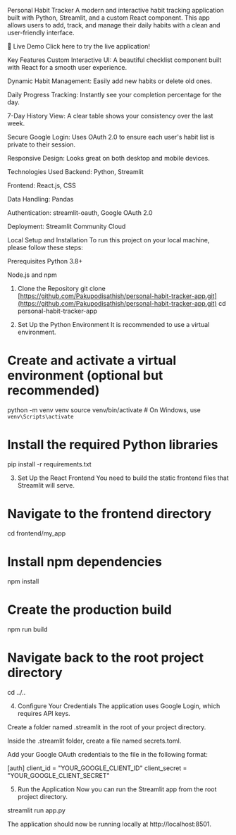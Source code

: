 Personal Habit Tracker
A modern and interactive habit tracking application built with Python, Streamlit, and a custom React component. This app allows users to add, track, and manage their daily habits with a clean and user-friendly interface.

🔴 Live Demo
Click here to try the live application!

Key Features
Custom Interactive UI: A beautiful checklist component built with React for a smooth user experience.

Dynamic Habit Management: Easily add new habits or delete old ones.

Daily Progress Tracking: Instantly see your completion percentage for the day.

7-Day History View: A clear table shows your consistency over the last week.

Secure Google Login: Uses OAuth 2.0 to ensure each user's habit list is private to their session.

Responsive Design: Looks great on both desktop and mobile devices.

Technologies Used
Backend: Python, Streamlit

Frontend: React.js, CSS

Data Handling: Pandas

Authentication: streamlit-oauth, Google OAuth 2.0

Deployment: Streamlit Community Cloud

Local Setup and Installation
To run this project on your local machine, please follow these steps:

Prerequisites
Python 3.8+

Node.js and npm

1. Clone the Repository
git clone [https://github.com/Pakupodisathish/personal-habit-tracker-app.git](https://github.com/Pakupodisathish/personal-habit-tracker-app.git)
cd personal-habit-tracker-app

2. Set Up the Python Environment
It is recommended to use a virtual environment.

# Create and activate a virtual environment (optional but recommended)
python -m venv venv
source venv/bin/activate  # On Windows, use `venv\Scripts\activate`

# Install the required Python libraries
pip install -r requirements.txt

3. Set Up the React Frontend
You need to build the static frontend files that Streamlit will serve.

# Navigate to the frontend directory
cd frontend/my_app

# Install npm dependencies
npm install

# Create the production build
npm run build

# Navigate back to the root project directory
cd ../..

4. Configure Your Credentials
The application uses Google Login, which requires API keys.

Create a folder named .streamlit in the root of your project directory.

Inside the .streamlit folder, create a file named secrets.toml.

Add your Google OAuth credentials to the file in the following format:

[auth]
client_id = "YOUR_GOOGLE_CLIENT_ID"
client_secret = "YOUR_GOOGLE_CLIENT_SECRET"

5. Run the Application
Now you can run the Streamlit app from the root project directory.

streamlit run app.py

The application should now be running locally at http://localhost:8501.
